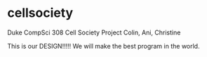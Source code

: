 # cellsociety
Duke CompSci 308 Cell Society Project
Colin, Ani, Christine

This is our DESIGN!!!!! We will make the best program in the world. 